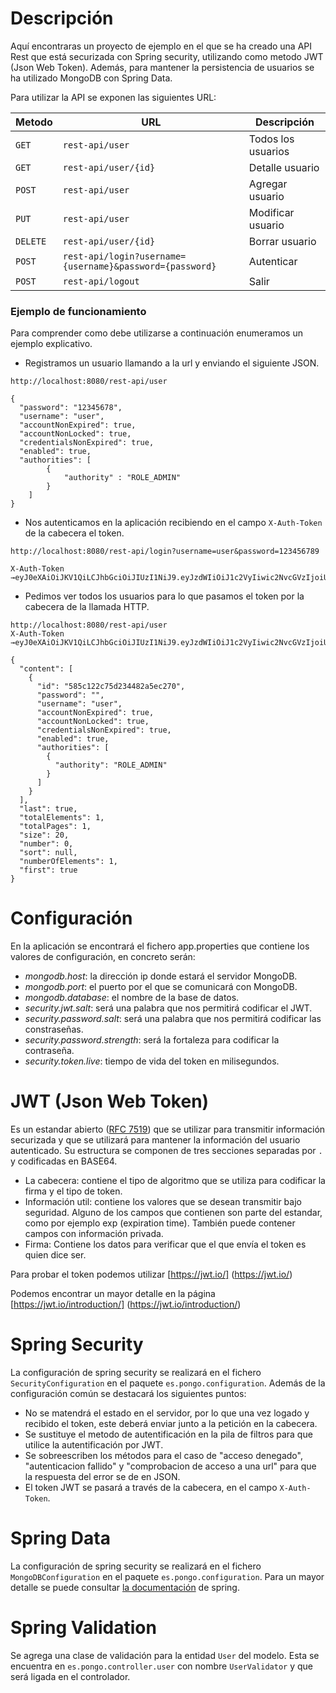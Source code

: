 # Descripción
Aquí encontraras un proyecto de ejemplo en el que se ha creado una API Rest que está securizada con Spring security, utilizando como metodo JWT (Json Web Token). 
Además, para mantener la persistencia de usuarios se ha utilizado MongoDB con Spring Data.

Para utilizar la API se exponen las siguientes URL:

|Metodo|URL|Descripción|
|---|---|---|
|`GET`|`rest-api/user`| Todos los usuarios|
|`GET`|`rest-api/user/{id}`| Detalle usuario|
|`POST`|`rest-api/user`| Agregar usuario|
|`PUT`|`rest-api/user`| Modificar usuario|
|`DELETE`|`rest-api/user/{id}`|Borrar usuario|
|`POST`|`rest-api/login?username={username}&password={password}`|Autenticar|
|`POST`|`rest-api/logout`|Salir|

### Ejemplo de funcionamiento
Para comprender como debe utilizarse a continuación enumeramos un ejemplo explicativo.

* Registramos un usuario llamando a la url y enviando el siguiente JSON.
```
http://localhost:8080/rest-api/user

{
  "password": "12345678",
  "username": "user",
  "accountNonExpired": true,
  "accountNonLocked": true,
  "credentialsNonExpired": true,
  "enabled": true,
  "authorities": [
  		{
  			"authority" : "ROLE_ADMIN"
  		}
  	]
}
```

* Nos autenticamos en la aplicación recibiendo en el campo `X-Auth-Token` de la cabecera el token.

```
http://localhost:8080/rest-api/login?username=user&password=123456789

X-Auth-Token →eyJ0eXAiOiJKV1QiLCJhbGciOiJIUzI1NiJ9.eyJzdWIiOiJ1c2VyIiwic2NvcGVzIjoiUk9MRV9BRE1JTiIsImV4cCI6IjE0ODI0MjkxNzg5ODcifQ==.p8wC3/FUQiUKmc1pnJLQbRWUi3Fko3l7xSEMJS2JJeo=
```

* Pedimos ver todos los usuarios para lo que pasamos el token por la cabecera de la llamada HTTP.

```
http://localhost:8080/rest-api/user
X-Auth-Token →eyJ0eXAiOiJKV1QiLCJhbGciOiJIUzI1NiJ9.eyJzdWIiOiJ1c2VyIiwic2NvcGVzIjoiUk9MRV9BRE1JTiIsImV4cCI6IjE0ODI0MjkxNzg5ODcifQ==.p8wC3/FUQiUKmc1pnJLQbRWUi3Fko3l7xSEMJS2JJeo=
	
{
  "content": [
    {
      "id": "585c122c75d234482a5ec270",
      "password": "",
      "username": "user",
      "accountNonExpired": true,
      "accountNonLocked": true,
      "credentialsNonExpired": true,
      "enabled": true,
      "authorities": [
        {
          "authority": "ROLE_ADMIN"
        }
      ]
    }
  ],
  "last": true,
  "totalElements": 1,
  "totalPages": 1,
  "size": 20,
  "number": 0,
  "sort": null,
  "numberOfElements": 1,
  "first": true
}
```
	
# Configuración
En la aplicación se encontrará el fichero app.properties que contiene los valores de configuración, en concreto serán:
* _mongodb.host_: la dirección ip donde estará el servidor MongoDB.
* _mongodb.port_: el puerto por el que se comunicará con MongoDB.
* _mongodb.database_: el nombre de la base de datos.
* _security.jwt.salt_: será una palabra que nos permitirá codificar el JWT.
* _security.password.salt_: será una palabra que nos permitirá codificar las constraseñas.
* _security.password.strength_: será la fortaleza para codificar la contraseña.
* _security.token.live_: tiempo de vida del token en milisegundos.

# JWT (Json Web Token)

Es un estandar abierto ([RFC 7519](https://tools.ietf.org/html/rfc7519)) que se utilizar para transmitir información securizada y que se utilizará para mantener la información del usuario autenticado. 
Su estructura se componen de tres secciones separadas por `.` y codificadas en BASE64.
* La cabecera: contiene el tipo de algoritmo que se utiliza para codificar la firma y el tipo de token.
* Información util: contiene los valores que se desean transmitir bajo seguridad. Alguno de los campos que contienen son parte del estandar, como por ejemplo exp (expiration time). También puede contener campos con información privada.
* Firma: Contiene los datos para verificar que el que envía el token es quien dice ser.

Para probar el token podemos utilizar [https://jwt.io/] (https://jwt.io/)

Podemos encontrar un mayor detalle en la página [https://jwt.io/introduction/] (https://jwt.io/introduction/)

# Spring Security

La configuración de spring security se realizará en el fichero `SecurityConfiguration` en el paquete `es.pongo.configuration`. Además de la configuración común se destacará los siguientes puntos:

* No se matendrá el estado en el servidor, por lo que una vez logado y recibido el token, este deberá enviar junto a la petición en la cabecera.
* Se sustituye el metodo de autentificación en la pila de filtros para que utilice la autentificación por JWT.
* Se sobreescriben los métodos para el caso de "acceso denegado", "autenticacion fallido" y "comprobacion de acceso a una url" para que la respuesta del error se de en JSON.
* El token JWT se pasará a través de la cabecera, en el campo `X-Auth-Token`. 

# Spring Data

La configuración de spring security se realizará en el fichero `MongoDBConfiguration` en el paquete `es.pongo.configuration`. Para un mayor detalle se puede consultar [la documentación](http://docs.spring.io/spring-data/mongodb/docs/current/reference/html/) de spring.

# Spring Validation

Se agrega una clase de validación para la entidad `User` del modelo. Esta se encuentra en `es.pongo.controller.user` con nombre `UserValidator` y que será ligada en el controlador.
